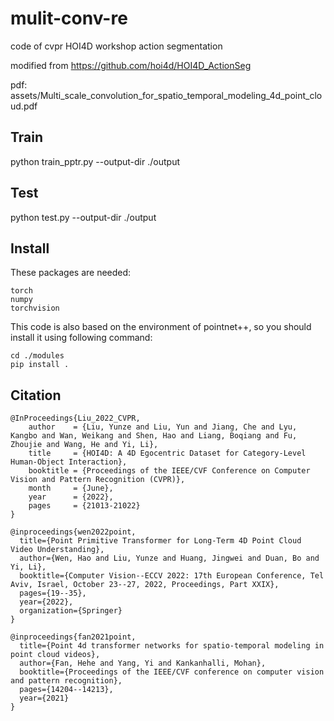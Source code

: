 # mulit-conv-re
code of cvpr HOI4D workshop action segmentation

modified from https://github.com/hoi4d/HOI4D_ActionSeg

pdf: assets/Multi_scale_convolution_for_spatio_temporal_modeling_4d_point_cloud.pdf

## Train
python train_pptr.py --output-dir ./output
## Test
python test.py --output-dir ./output

## Install
These packages are needed:
```
torch
numpy
torchvision
```
This code is also based on the environment of pointnet++, so you should install it using following command:
```
cd ./modules
pip install .
```

## Citation
```
@InProceedings{Liu_2022_CVPR,
    author    = {Liu, Yunze and Liu, Yun and Jiang, Che and Lyu, Kangbo and Wan, Weikang and Shen, Hao and Liang, Boqiang and Fu, Zhoujie and Wang, He and Yi, Li},
    title     = {HOI4D: A 4D Egocentric Dataset for Category-Level Human-Object Interaction},
    booktitle = {Proceedings of the IEEE/CVF Conference on Computer Vision and Pattern Recognition (CVPR)},
    month     = {June},
    year      = {2022},
    pages     = {21013-21022}
}
```
```
@inproceedings{wen2022point,
  title={Point Primitive Transformer for Long-Term 4D Point Cloud Video Understanding},
  author={Wen, Hao and Liu, Yunze and Huang, Jingwei and Duan, Bo and Yi, Li},
  booktitle={Computer Vision--ECCV 2022: 17th European Conference, Tel Aviv, Israel, October 23--27, 2022, Proceedings, Part XXIX},
  pages={19--35},
  year={2022},
  organization={Springer}
}
```
```
@inproceedings{fan2021point,
  title={Point 4d transformer networks for spatio-temporal modeling in point cloud videos},
  author={Fan, Hehe and Yang, Yi and Kankanhalli, Mohan},
  booktitle={Proceedings of the IEEE/CVF conference on computer vision and pattern recognition},
  pages={14204--14213},
  year={2021}
}

